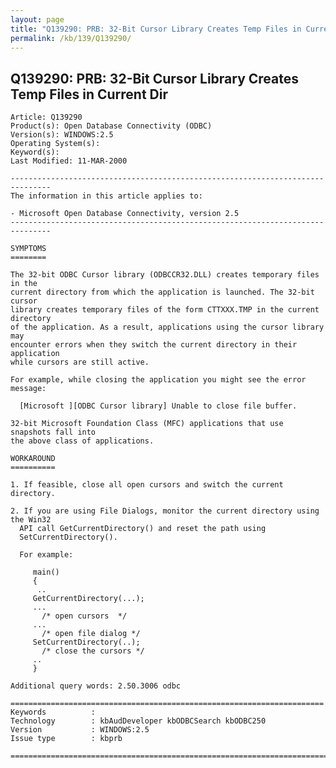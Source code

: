 ```yaml
---
layout: page
title: "Q139290: PRB: 32-Bit Cursor Library Creates Temp Files in Current Dir"
permalink: /kb/139/Q139290/
---
```


## Q139290: PRB: 32-Bit Cursor Library Creates Temp Files in Current Dir

	Article: Q139290
	Product(s): Open Database Connectivity (ODBC)
	Version(s): WINDOWS:2.5
	Operating System(s): 
	Keyword(s): 
	Last Modified: 11-MAR-2000
	
	-------------------------------------------------------------------------------
	The information in this article applies to:
	
	- Microsoft Open Database Connectivity, version 2.5 
	-------------------------------------------------------------------------------
	
	SYMPTOMS
	========
	
	The 32-bit ODBC Cursor library (ODBCCR32.DLL) creates temporary files in the
	current directory from which the application is launched. The 32-bit cursor
	library creates temporary files of the form CTTXXX.TMP in the current directory
	of the application. As a result, applications using the cursor library may
	encounter errors when they switch the current directory in their application
	while cursors are still active.
	
	For example, while closing the application you might see the error message:
	
	  [Microsoft ][ODBC Cursor library] Unable to close file buffer.
	
	32-bit Microsoft Foundation Class (MFC) applications that use snapshots fall into
	the above class of applications.
	
	WORKAROUND
	==========
	
	1. If feasible, close all open cursors and switch the current directory.
	
	2. If you are using File Dialogs, monitor the current directory using the Win32
	  API call GetCurrentDirectory() and reset the path using
	  SetCurrentDirectory().
	
	  For example:
	
	     main()
	     {
	      ..
	     GetCurrentDirectory(...);
	     ...
	       /* open cursors  */ 
	     ...
	       /* open file dialog */ 
	     SetCurrentDirectory(..);
	       /* close the cursors */ 
	     ..
	     }
	
	Additional query words: 2.50.3006 odbc
	
	======================================================================
	Keywords          :  
	Technology        : kbAudDeveloper kbODBCSearch kbODBC250
	Version           : WINDOWS:2.5
	Issue type        : kbprb
	
	=============================================================================
	
